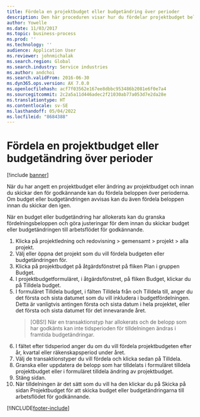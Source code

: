 ```yaml
---
title: Fördela en projektbudget eller budgetändring över perioder
description: Den här proceduren visar hur du fördelar projektbudget belopp över perioder.
author: Yowelle
ms.date: 11/03/2017
ms.topic: business-process
ms.prod: ''
ms.technology: ''
audience: Application User
ms.reviewer: johnmichalak
ms.search.region: Global
ms.search.industry: Service industries
ms.author: andchoi
ms.search.validFrom: 2016-06-30
ms.dyn365.ops.version: AX 7.0.0
ms.openlocfilehash: acf7f03562e167ee8dbbc953486b2081e6f0e7a4
ms.sourcegitcommit: 2c2a5a11d446adec2f21030ab77a053d7e2da28e
ms.translationtype: HT
ms.contentlocale: sv-SE
ms.lasthandoff: 05/04/2022
ms.locfileid: "8684388"
---
```

# <a name="allocate-a-project-budget-or-budget-revision-across-periods"></a>Fördela en projektbudget eller budgetändring över perioder

[!include [banner](../../includes/banner.md)]

När du har angett en projektbudget eller ändring av projektbudget och innan du skickar den för godkännande kan du fördela beloppen över perioderna. Om budget eller budgetändringen avvisas kan du även fördela beloppen innan du skickar den igen. 

När en budget eller budgetändring har allokerats kan du granska fördelningsbeloppen och göra justeringar för dem innan du skickar budget eller budgetändringen till arbetsflödet för godkännande. 

1. Klicka på projektledning och redovisning > gemensamt > projekt > alla projekt. 
2. Välj eller öppna det projekt som du vill fördela budgeten eller budgetändringen för. 
3. Klicka på projektbudget på åtgärdsfönstret på fliken Plan i gruppen Budget. 
4. I projektbudgetformuläret, i åtgärdsfönstret, på fliken Budget, klickar du på Tilldela budget. 
5. I formuläret Tilldela budget, i fälten Tilldela från och Tilldela till, anger du det första och sista datumet som du vill inkludera i budgetfördelningen. Detta är vanligtvis antingen första och sista datum i hela projektet, eller det första och sista datumet för det innevarande året.  
   > [OBS!] När en transaktionstyp har allokerats och de belopp som har godkänts kan inte tidsperioden för tilldelningen ändras i framtida budgetändringar. 
6. I fältet efter tidsperiod anger du om du vill fördela projektbudgeten efter år, kvartal eller räkenskapsperiod under året.
7. Välj de transaktionstyper du vill fördela och klicka sedan på Tilldela. 
8. Granska eller uppdatera de belopp som har tilldelats i formuläret tilldela projektbudget eller i formuläret tilldela ändring av projektbudget. 
9. Stäng sidan.
10. När tilldelningen är det sätt som du vill ha den klickar du på Skicka på sidan Projektbudget för att skicka budget eller budgetändringarna till arbetsflödet för godkännande.  




[!INCLUDE[footer-include](../../includes/footer-banner.md)]